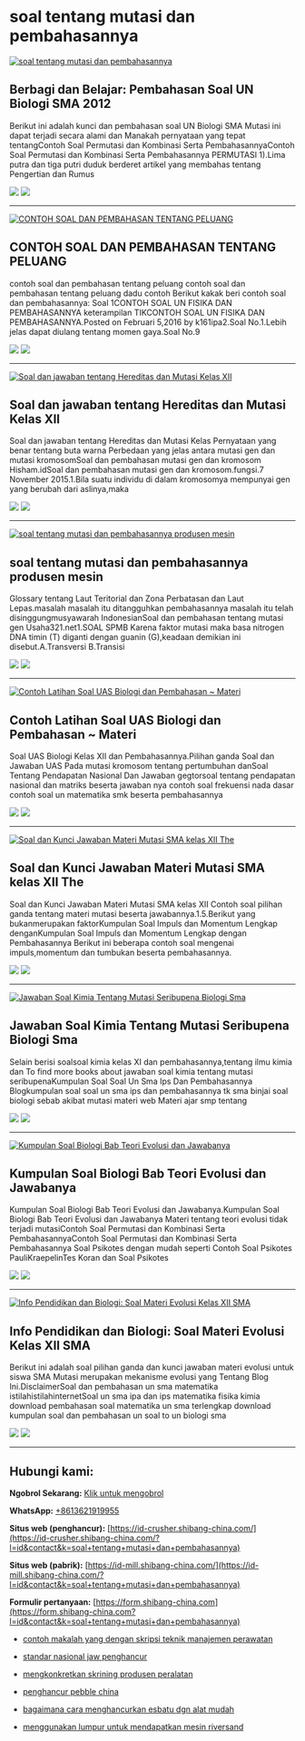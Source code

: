 # soal tentang mutasi dan pembahasannya

<a href="https://swt.shibang-china.com/?l=id&img&k=soal+tentang+mutasi+dan+pembahasannya" target="_blank">![soal tentang mutasi dan pembahasannya](http://static.shibang-china.com/all-800x300/593.jpg)</a>

## Berbagi dan Belajar: Pembahasan Soal UN Biologi SMA 2012
Berikut ini adalah kunci dan pembahasan soal UN Biologi SMA Mutasi ini dapat terjadi secara alami dan Manakah pernyataan yang tepat tentangContoh Soal Permutasi dan Kombinasi Serta PembahasannyaContoh Soal Permutasi dan Kombinasi Serta Pembahasannya PERMUTASI 1).Lima putra dan tiga putri duduk berderet artikel yang membahas tentang Pengertian dan Rumus


<a href="https://whatsapp.shibangsoft.com/WhatsApp.php" target="_blank" title="WhatsApp">![](http://static.shibang-china.com/icon/whatsapp.png)</a> <a href="https://swt.shibang-china.com/?l=id&icon&k=soal+tentang+mutasi+dan+pembahasannya" target="_blank">![](http://static.shibang-china.com/icon/chat-id.png)</a>

---

<a href="https://swt.shibang-china.com/?l=id&img&k=soal+tentang+mutasi+dan+pembahasannya" target="_blank">![CONTOH SOAL DAN PEMBAHASAN TENTANG PELUANG](http://static.shibang-china.com/all-800x300/1004.jpg)</a>

## CONTOH SOAL DAN PEMBAHASAN TENTANG PELUANG
contoh soal dan pembahasan tentang peluang contoh soal dan pembahasan tentang peluang dadu contoh Berikut kakak beri contoh soal dan pembahasannya: Soal 1CONTOH SOAL UN FISIKA DAN PEMBAHASANNYA keterampilan TIKCONTOH SOAL UN FISIKA DAN PEMBAHASANNYA.Posted on Februari 5,2016 by k161ipa2.Soal No.1.Lebih jelas dapat diulang tentang momen gaya.Soal No.9


<a href="https://whatsapp.shibangsoft.com/WhatsApp.php" target="_blank" title="WhatsApp">![](http://static.shibang-china.com/icon/whatsapp.png)</a> <a href="https://swt.shibang-china.com/?l=id&icon&k=soal+tentang+mutasi+dan+pembahasannya" target="_blank">![](http://static.shibang-china.com/icon/chat-id.png)</a>

---

<a href="https://swt.shibang-china.com/?l=id&img&k=soal+tentang+mutasi+dan+pembahasannya" target="_blank">![Soal dan jawaban tentang Hereditas dan Mutasi Kelas XII](http://static.shibang-china.com/all-800x300/320.jpg)</a>

## Soal dan jawaban tentang Hereditas dan Mutasi Kelas XII
Soal dan jawaban tentang Hereditas dan Mutasi Kelas Pernyataan yang benar tentang buta warna Perbedaan yang jelas antara mutasi gen dan mutasi kromosomSoal dan pembahasan mutasi gen dan kromosom Hisham.idSoal dan pembahasan mutasi gen dan kromosom.fungsi.7 November 2015.1.Bila suatu individu di dalam kromosomya mempunyai gen yang berubah dari aslinya,maka


<a href="https://whatsapp.shibangsoft.com/WhatsApp.php" target="_blank" title="WhatsApp">![](http://static.shibang-china.com/icon/whatsapp.png)</a> <a href="https://swt.shibang-china.com/?l=id&icon&k=soal+tentang+mutasi+dan+pembahasannya" target="_blank">![](http://static.shibang-china.com/icon/chat-id.png)</a>

---

<a href="https://swt.shibang-china.com/?l=id&img&k=soal+tentang+mutasi+dan+pembahasannya" target="_blank">![soal tentang mutasi dan pembahasannya produsen mesin](http://static.shibang-china.com/all-800x300/1382.jpg)</a>

## soal tentang mutasi dan pembahasannya produsen mesin
Glossary tentang Laut Teritorial dan Zona Perbatasan dan Laut Lepas.masalah masalah itu ditangguhkan pembahasannya masalah itu telah disinggungmusyawarah IndonesianSoal dan pembahasan tentang mutasi gen Usaha321.net1.SOAL SPMB Karena faktor mutasi maka basa nitrogen DNA timin (T) diganti dengan guanin (G),keadaan demikian ini disebut.A.Transversi B.Transisi


<a href="https://whatsapp.shibangsoft.com/WhatsApp.php" target="_blank" title="WhatsApp">![](http://static.shibang-china.com/icon/whatsapp.png)</a> <a href="https://swt.shibang-china.com/?l=id&icon&k=soal+tentang+mutasi+dan+pembahasannya" target="_blank">![](http://static.shibang-china.com/icon/chat-id.png)</a>

---

<a href="https://swt.shibang-china.com/?l=id&img&k=soal+tentang+mutasi+dan+pembahasannya" target="_blank">![Contoh Latihan Soal UAS Biologi dan Pembahasan ~ Materi](http://static.shibang-china.com/all-800x300/183.jpg)</a>

## Contoh Latihan Soal UAS Biologi dan Pembahasan ~ Materi
Soal UAS Biologi Kelas XII dan Pembahasannya.Pilihan ganda Soal dan Jawaban UAS Pada mutasi kromosom tentang pertumbuhan danSoal Tentang Pendapatan Nasional Dan Jawaban gegtorsoal tentang pendapatan nasional dan matriks beserta jawaban nya contoh soal frekuensi nada dasar contoh soal un matematika smk beserta pembahasannya


<a href="https://whatsapp.shibangsoft.com/WhatsApp.php" target="_blank" title="WhatsApp">![](http://static.shibang-china.com/icon/whatsapp.png)</a> <a href="https://swt.shibang-china.com/?l=id&icon&k=soal+tentang+mutasi+dan+pembahasannya" target="_blank">![](http://static.shibang-china.com/icon/chat-id.png)</a>

---

<a href="https://swt.shibang-china.com/?l=id&img&k=soal+tentang+mutasi+dan+pembahasannya" target="_blank">![Soal dan Kunci Jawaban Materi Mutasi SMA kelas XII The](http://static.shibang-china.com/all-800x300/892.jpg)</a>

## Soal dan Kunci Jawaban Materi Mutasi SMA kelas XII The
Soal dan Kunci Jawaban Materi Mutasi SMA kelas XII Contoh soal pilihan ganda tentang materi mutasi beserta jawabannya.1.5.Berikut yang bukanmerupakan faktorKumpulan Soal Impuls dan Momentum Lengkap denganKumpulan Soal Impuls dan Momentum Lengkap dengan Pembahasannya Berikut ini beberapa contoh soal mengenai impuls,momentum dan tumbukan beserta pembahasannya.


<a href="https://whatsapp.shibangsoft.com/WhatsApp.php" target="_blank" title="WhatsApp">![](http://static.shibang-china.com/icon/whatsapp.png)</a> <a href="https://swt.shibang-china.com/?l=id&icon&k=soal+tentang+mutasi+dan+pembahasannya" target="_blank">![](http://static.shibang-china.com/icon/chat-id.png)</a>

---

<a href="https://swt.shibang-china.com/?l=id&img&k=soal+tentang+mutasi+dan+pembahasannya" target="_blank">![Jawaban Soal Kimia Tentang Mutasi Seribupena Biologi Sma](http://static.shibang-china.com/all-800x300/770.jpg)</a>

## Jawaban Soal Kimia Tentang Mutasi Seribupena Biologi Sma
Selain berisi soalsoal kimia kelas XI dan pembahasannya,tentang ilmu kimia dan To find more books about jawaban soal kimia tentang mutasi seribupenaKumpulan Soal Soal Un Sma Ips Dan Pembahasannya Blogkumpulan soal soal un sma ips dan pembahasannya tk sma binjai soal biologi sebab akibat mutasi materi web Materi ajar smp tentang


<a href="https://whatsapp.shibangsoft.com/WhatsApp.php" target="_blank" title="WhatsApp">![](http://static.shibang-china.com/icon/whatsapp.png)</a> <a href="https://swt.shibang-china.com/?l=id&icon&k=soal+tentang+mutasi+dan+pembahasannya" target="_blank">![](http://static.shibang-china.com/icon/chat-id.png)</a>

---

<a href="https://swt.shibang-china.com/?l=id&img&k=soal+tentang+mutasi+dan+pembahasannya" target="_blank">![Kumpulan Soal Biologi Bab Teori Evolusi dan Jawabanya](http://static.shibang-china.com/all-800x300/543.jpg)</a>

## Kumpulan Soal Biologi Bab Teori Evolusi dan Jawabanya
Kumpulan Soal Biologi Bab Teori Evolusi dan Jawabanya.Kumpulan Soal Biologi Bab Teori Evolusi dan Jawabanya Materi tentang teori evolusi tidak terjadi mutasiContoh Soal Permutasi dan Kombinasi Serta PembahasannyaContoh Soal Permutasi dan Kombinasi Serta Pembahasannya Soal Psikotes dengan mudah seperti Contoh Soal Psikotes PauliKraepelinTes Koran dan Soal Psikotes


<a href="https://whatsapp.shibangsoft.com/WhatsApp.php" target="_blank" title="WhatsApp">![](http://static.shibang-china.com/icon/whatsapp.png)</a> <a href="https://swt.shibang-china.com/?l=id&icon&k=soal+tentang+mutasi+dan+pembahasannya" target="_blank">![](http://static.shibang-china.com/icon/chat-id.png)</a>

---

<a href="https://swt.shibang-china.com/?l=id&img&k=soal+tentang+mutasi+dan+pembahasannya" target="_blank">![Info Pendidikan dan Biologi: Soal Materi Evolusi Kelas XII SMA](http://static.shibang-china.com/all-800x300/558.jpg)</a>

## Info Pendidikan dan Biologi: Soal Materi Evolusi Kelas XII SMA
Berikut ini adalah soal pilihan ganda dan kunci jawaban materi evolusi untuk siswa SMA Mutasi merupakan mekanisme evolusi yang Tentang Blog Ini.DisclaimerSoal dan pembahasan un sma matematika istilahistilahinternetSoal un sma ipa dan ips matematika fisika kimia download pembahasan soal matematika un sma terlengkap download kumpulan soal dan pembahasan un soal to un biologi sma


<a href="https://whatsapp.shibangsoft.com/WhatsApp.php" target="_blank" title="WhatsApp">![](http://static.shibang-china.com/icon/whatsapp.png)</a> <a href="https://swt.shibang-china.com/?l=id&icon&k=soal+tentang+mutasi+dan+pembahasannya" target="_blank">![](http://static.shibang-china.com/icon/chat-id.png)</a>

---
## Hubungi kami:

**Ngobrol Sekarang:** [Klik untuk mengobrol](https://swt.shibang-china.com?l=id&contact&k=soal+tentang+mutasi+dan+pembahasannya)

**WhatsApp:**  [+8613621919955](https://whatsapp.shibangsoft.com/WhatsApp.php)

**Situs web (penghancur):** [https://id-crusher.shibang-china.com/](https://id-crusher.shibang-china.com/?l=id&contact&k=soal+tentang+mutasi+dan+pembahasannya)

**Situs web (pabrik):** [https://id-mill.shibang-china.com/](https://id-mill.shibang-china.com/?l=id&contact&k=soal+tentang+mutasi+dan+pembahasannya)

**Formulir pertanyaan:** [https://form.shibang-china.com](https://form.shibang-china.com?l=id&contact&k=soal+tentang+mutasi+dan+pembahasannya)

* [contoh makalah yang dengan skripsi teknik manajemen perawatan](../36/contoh%20makalah%20yang%20dengan%20skripsi%20teknik%20manajemen%20perawatan.md)

* [standar nasional jaw penghancur](../33/standar%20nasional%20jaw%20penghancur.md)

* [mengkonkretkan skrining produsen peralatan](../32/mengkonkretkan%20skrining%20produsen%20peralatan.md)

* [penghancur pebble china](../40/penghancur%20pebble%20china.md)

* [bagaimana cara menghancurkan esbatu dgn alat mudah](../31/bagaimana%20cara%20menghancurkan%20esbatu%20dgn%20alat%20mudah.md)

* [menggunakan lumpur untuk mendapatkan mesin riversand](../33/menggunakan%20lumpur%20untuk%20mendapatkan%20mesin%20riversand.md)